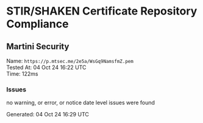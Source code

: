 # STIR/SHAKEN Certificate Repository Compliance

## Martini Security

Name: `https://p.mtsec.me/2e5a/WsGq9NamsfmZ.pem`\
Tested At: 04 Oct 24 16:22 UTC\
Time: 122ms

### Issues

no warning, or error, or notice date level issues were found

Generated: 04 Oct 24 16:29 UTC